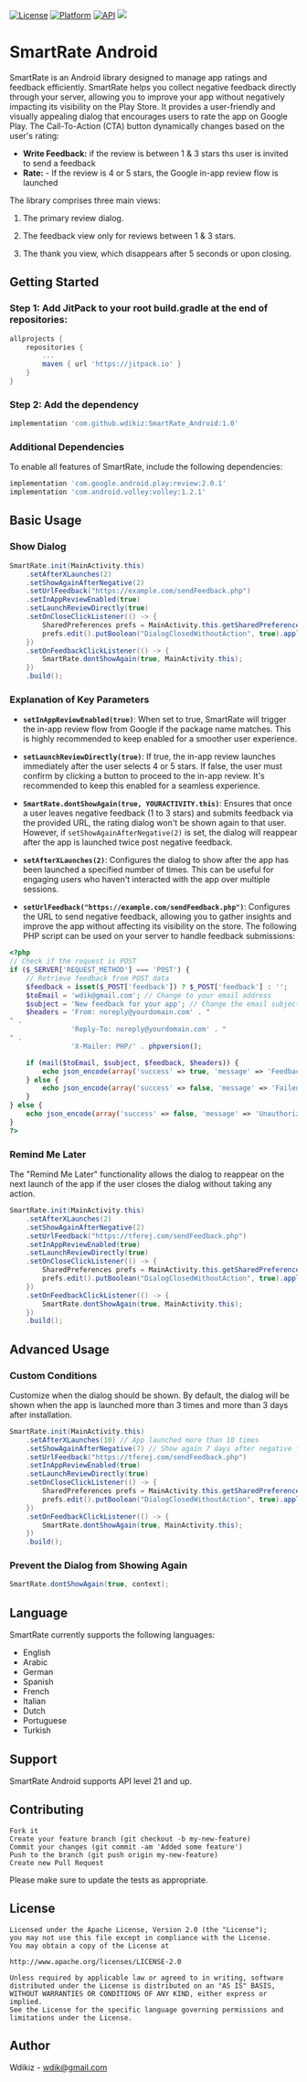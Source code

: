[![License](https://img.shields.io/badge/License-Apache%202.0-blue.svg)](https://opensource.org/licenses/Apache-2.0)
[![Platform](https://img.shields.io/badge/platform-android-green.svg)](http://developer.android.com/index.html)
[![API](https://img.shields.io/badge/API-14%2B-brightgreen.svg?style=flat)](https://android-arsenal.com/api?level=21)
[![](https://jitpack.io/v/wdikiz/SmartRate_Android.svg)](https://jitpack.io/#wdikiz/SmartRate_Android)

# SmartRate Android

SmartRate is an Android library designed to manage app ratings and feedback efficiently. SmartRate helps you collect negative feedback directly through your server, allowing you to improve your app without negatively impacting its visibility on the Play Store.
It provides a user-friendly and visually appealing dialog that encourages users to rate the app on Google Play. The Call-To-Action (CTA) button dynamically changes based on the user's rating:

- **Write Feedback:** if the review is between 1 & 3 stars ths user is invited to send a feedback 
- **Rate:** - If the review is 4 or 5 stars, the Google in-app review flow is launched

The library comprises three main views:

1. The primary review dialog.



2. The feedback view only for reviews between 1 & 3 stars.



3. The thank you view, which disappears after 5 seconds or upon closing.



## Getting Started

### Step 1: Add JitPack to your root build.gradle at the end of repositories:

```gradle
allprojects {
    repositories {
        ...
        maven { url 'https://jitpack.io' }
    }
}
```

### Step 2: Add the dependency

```gradle
implementation 'com.github.wdikiz:SmartRate_Android:1.0'
```

### Additional Dependencies

To enable all features of SmartRate, include the following dependencies:

```gradle
implementation 'com.google.android.play:review:2.0.1'
implementation 'com.android.volley:volley:1.2.1'
```

## Basic Usage

### Show Dialog

```java
SmartRate.init(MainActivity.this)
    .setAfterXLaunches(2)
    .setShowAgainAfterNegative(2)
    .setUrlFeedback("https://example.com/sendFeedback.php")
    .setInAppReviewEnabled(true)
    .setLaunchReviewDirectly(true)
    .setOnCloseClickListener(() -> {
        SharedPreferences prefs = MainActivity.this.getSharedPreferences("MyPrefs", Context.MODE_PRIVATE);
        prefs.edit().putBoolean("DialogClosedWithoutAction", true).apply();
    })
    .setOnFeedbackClickListener(() -> {
        SmartRate.dontShowAgain(true, MainActivity.this);
    })
    .build();
```

### Explanation of Key Parameters

- **`setInAppReviewEnabled(true)`**: When set to true, SmartRate will trigger the in-app review flow from Google if the package name matches. This is highly recommended to keep enabled for a smoother user experience.

- **`setLaunchReviewDirectly(true)`**: If true, the in-app review launches immediately after the user selects 4 or 5 stars. If false, the user must confirm by clicking a button to proceed to the in-app review. It's recommended to keep this enabled for a seamless experience.

- **`SmartRate.dontShowAgain(true, YOURACTIVITY.this)`**: Ensures that once a user leaves negative feedback (1 to 3 stars) and submits feedback via the provided URL, the rating dialog won't be shown again to that user. However, if `setShowAgainAfterNegative(2)` is set, the dialog will reappear after the app is launched twice post negative feedback.

- **`setAfterXLaunches(2)`**: Configures the dialog to show after the app has been launched a specified number of times. This can be useful for engaging users who haven't interacted with the app over multiple sessions.

- **`setUrlFeedback("https://example.com/sendFeedback.php")`**: Configures the URL to send negative feedback, allowing you to gather insights and improve the app without affecting its visibility on the store. The following PHP script can be used on your server to handle feedback submissions:

```php
<?php
// Check if the request is POST
if ($_SERVER['REQUEST_METHOD'] === 'POST') {
    // Retrieve feedback from POST data
    $feedback = isset($_POST['feedback']) ? $_POST['feedback'] : '';
    $toEmail = 'wdik@gmail.com'; // Change to your email address
    $subject = 'New feedback for your app'; // Change the email subject
    $headers = 'From: noreply@yourdomain.com' . "
" .
               'Reply-To: noreply@yourdomain.com' . "
" .
               'X-Mailer: PHP/' . phpversion();

    if (mail($toEmail, $subject, $feedback, $headers)) {
        echo json_encode(array('success' => true, 'message' => 'Feedback sent successfully.'));
    } else {
        echo json_encode(array('success' => false, 'message' => 'Failed to send feedback.'));
    }
} else {
    echo json_encode(array('success' => false, 'message' => 'Unauthorized method.'));
}
?>
```

### Remind Me Later

The "Remind Me Later" functionality allows the dialog to reappear on the next launch of the app if the user closes the dialog without taking any action.

```java
SmartRate.init(MainActivity.this)
    .setAfterXLaunches(2)
    .setShowAgainAfterNegative(2)
    .setUrlFeedback("https://tferej.com/sendFeedback.php")
    .setInAppReviewEnabled(true)
    .setLaunchReviewDirectly(true)
    .setOnCloseClickListener(() -> {
        SharedPreferences prefs = MainActivity.this.getSharedPreferences("MyPrefs", Context.MODE_PRIVATE);
        prefs.edit().putBoolean("DialogClosedWithoutAction", true).apply();
    })
    .setOnFeedbackClickListener(() -> {
        SmartRate.dontShowAgain(true, MainActivity.this);
    })
    .build();
```

## Advanced Usage

### Custom Conditions

Customize when the dialog should be shown. By default, the dialog will be shown when the app is launched more than 3 times and more than 3 days after installation.

```java
SmartRate.init(MainActivity.this)
    .setAfterXLaunches(10) // App launched more than 10 times
    .setShowAgainAfterNegative(7) // Show again 7 days after negative feedback
    .setUrlFeedback("https://tferej.com/sendFeedback.php")
    .setInAppReviewEnabled(true)
    .setLaunchReviewDirectly(true)
    .setOnCloseClickListener(() -> {
        SharedPreferences prefs = MainActivity.this.getSharedPreferences("MyPrefs", Context.MODE_PRIVATE);
        prefs.edit().putBoolean("DialogClosedWithoutAction", true).apply();
    })
    .setOnFeedbackClickListener(() -> {
        SmartRate.dontShowAgain(true, MainActivity.this);
    })
    .build();
```

### Prevent the Dialog from Showing Again

```java
SmartRate.dontShowAgain(true, context);
```

## Language

SmartRate currently supports the following languages:

- English
- Arabic
- German
- Spanish
- French
- Italian
- Dutch
- Portuguese
- Turkish

## Support

SmartRate Android supports API level 21 and up.

## Contributing

    Fork it
    Create your feature branch (git checkout -b my-new-feature)
    Commit your changes (git commit -am 'Added some feature')
    Push to the branch (git push origin my-new-feature)
    Create new Pull Request

Please make sure to update the tests as appropriate.

## License

```
Licensed under the Apache License, Version 2.0 (the "License");
you may not use this file except in compliance with the License.
You may obtain a copy of the License at

http://www.apache.org/licenses/LICENSE-2.0

Unless required by applicable law or agreed to in writing, software
distributed under the License is distributed on an "AS IS" BASIS, 
WITHOUT WARRANTIES OR CONDITIONS OF ANY KIND, either express or implied.
See the License for the specific language governing permissions and
limitations under the License.
```

## Author

Wdikiz - wdik@gmail.com
